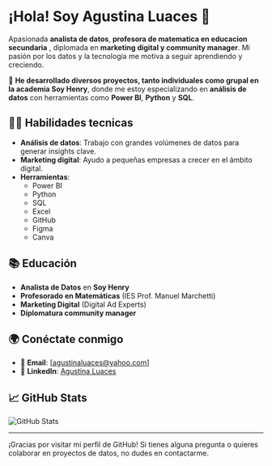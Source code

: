 # ¡Hola! Soy Agustina Luaces 👋

Apasionada **analista de datos**, **profesora de matematica en educacion secundaria** , diplomada en **marketing digital y community manager**. Mi pasión por los datos y la tecnología me motiva a seguir aprendiendo y creciendo.

🚀 **He desarrollado diversos proyectos, tanto individuales como grupal en la academia Soy Henry**, donde me estoy especializando en **análisis de datos** con herramientas como **Power BI**, **Python** y **SQL**.

## 🧑‍💻 Habilidades tecnicas
- **Análisis de datos**: Trabajo con grandes volúmenes de datos para generar insights clave.
- **Marketing digital**: Ayudo a pequeñas empresas a crecer en el ámbito digital.
- **Herramientas**:
  - Power BI
  - Python
  - SQL
  - Excel
  - GitHub
  - Figma
  - Canva

## 📚 Educación
- **Analista de Datos** en **Soy Henry**
- **Profesorado en Matemáticas** (IES Prof. Manuel Marchetti)
- **Marketing Digital** (Digital Ad Experts)
- **Diplomatura community manager**



## 🌍 Conéctate conmigo
- 📧 **Email**: [agustinaluaces@yahoo.com]
- 📱 **LinkedIn**: [Agustina Luaces](https://www.linkedin.com/in/agustina-maria-luaces-perez-a3462b293/)

## 📈 GitHub Stats
![GitHub Stats](https://github-readme-stats.vercel.app/api?username=Aagustina-Luaces&show_icons=true&count_private=true&hide_title=true)


---

¡Gracias por visitar mi perfil de GitHub! Si tienes alguna pregunta o quieres colaborar en proyectos de datos, no dudes en contactarme.
